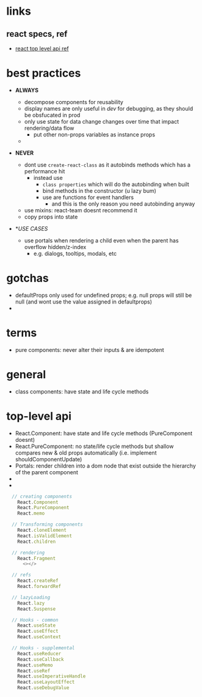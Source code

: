# links 

## react specs, ref
  - [react top level api ref](https://reactjs.org/docs/react-api.html)


# best practices
  - **ALWAYS**
    - decompose components for reusability 
    - display names are only useful in *dev* for debugging, as they should be obsfucated in prod
    - only use state for data change changes over time that impact rendering/data flow
      - put other non-props variables as instance props
    - 
  
  - **NEVER**
    - dont use `create-react-class` as it autobinds methods which has a performance hit
      - instead use 
        - `class properties` which will do the autobinding when built
        - bind methods in the constructor (u lazy bum)
        - use are functions for event handlers 
          - and this is the only reason you need autobinding anyway
    - use mixins: react-team doesnt recommend it
    - copy props into state
  
  - **USE CASES*
    - use portals when rendering a child even when the parent has overflow hidden/z-index
      - e.g. dialogs, tooltips, modals, etc

# gotchas
  - defaultProps only used for undefined props; e.g. null props will still be null (and wont use the value assigned in defaultprops)
  - 

# terms 
  - pure components: never alter their inputs & are idempotent

# general
  - class components: have state and life cycle methods 
# top-level api
  - React.Component: have state and life cycle methods (PureComponent doesnt)
  - React.PureComponent: no state/life cycle methods but shallow compares new & old props automatically (i.e. implement shouldComponentUpdate)
  - Portals: render children into a dom node that exist outside the hierarchy of the parent component
  - 
  - 

```js
  // creating components
    React.Component
    React.PureComponent
    React.memo

  // Transforming components
    React.cloneElement
    React.isValidElement
    React.children

  // rendering
    React.Fragment
      <></>

  // refs
    React.createRef
    React.forwardRef

  // lazyLoading
    React.lazy
    React.Suspense

  // Hooks - common
    React.useState
    React.useEffect
    React.useContext

  // Hooks - supplemental
    React.useReducer
    React.useCallback
    React.useMemo
    React.useRef
    React.useImperativeHandle
    React.useLayoutEffect
    React.useDebugValue

```